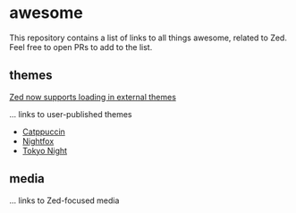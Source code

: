 # awesome

This repository contains a list of links to all things awesome, related to Zed. Feel free to open PRs to add to the list.

## themes

[Zed now supports loading in external themes](https://zed.dev/blog/user-themes-now-in-preview)

... links to user-published themes

- [Catppuccin](https://github.com/ssaunderss/zed-themes/blob/main/catppuccin.json)
- [Nightfox](https://github.com/ssaunderss/zed-themes/blob/main/nightfox.json)
- [Tokyo Night](https://github.com/ssaunderss/zed-themes/blob/main/tokyo-night.json)

## media

... links to Zed-focused media
